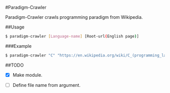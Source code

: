 #Paradigm-Crawler

Paradigm-Crawler crawls programming paradigm from Wikipedia.


##Usage

```bash
$ paradigm-crawler [Language-name] [Root-url(English page)]
```

###Example

```bash
$ paradigm-crawler "C" "https://en.wikipedia.org/wiki/C_(programming_language)"
```


##TODO
- [x] Make module.
- [ ] Define file name from argument.

